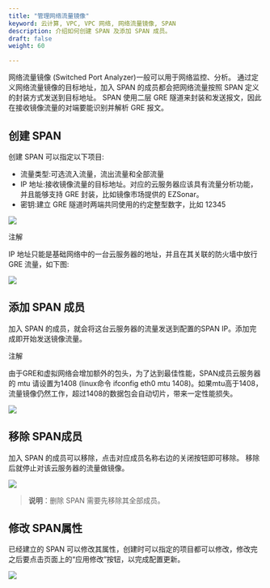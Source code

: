 ```yaml
---
title: "管理网络流量镜像"
keyword: 云计算, VPC, VPC 网络, 网络流量镜像, SPAN 
description: 介绍如何创建 SPAN 及添加 SPAN 成员。
draft: false
weight: 60

---
```


网络流量镜像 (Switched Port Analyzer)一般可以用于网络监控、分析。 通过定义网络流量镜像的目标地址，加入 SPAN 的成员都会把网络流量按照 SPAN 定义的封装方式发送到目标地址。 SPAN 使用二层 GRE 隧道来封装和发送报文，因此在接收镜像流量的对端要能识别并解析 GRE 报文。

## 创建 SPAN

创建 SPAN 可以指定以下项目:

*   流量类型:可选流入流量，流出流量和全部流量
*   IP 地址:接收镜像流量的目标地址。对应的云服务器应该具有流量分析功能，并且能够支持 GRE 封装，比如镜像市场提供的 EZSonar。
*   密钥:建立 GRE 隧道时两端共同使用的约定整型数字，比如 12345

![](../_images/create_span.png)

注解

IP 地址只能是基础网络中的一台云服务器的地址，并且在其关联的防火墙中放行 GRE 流量，如下图:

![](../_images/span_sg.png)

## 添加 SPAN 成员

加入 SPAN 的成员，就会将这台云服务器的流量发送到配置的SPAN IP。添加完成即开始发送镜像流量。

注解

由于GRE和虚拟网络会增加额外的包头，为了达到最佳性能，SPAN成员云服务器的 mtu 请设置为1408 (linux命令 ifconfig eth0 mtu 1408)。如果mtu高于1408， 流量镜像仍然工作，超过1408的数据包会自动切片，带来一定性能损失。

![](../_images/span_add_member.png)

## 移除 SPAN成员

加入 SPAN 的成员可以移除，点击对应成员名称右边的关闭按钮即可移除。 移除后就停止对该云服务器的流量做镜像。

![](../_images/span_del_member.png)

> **说明**：删除 SPAN 需要先移除其全部成员。

## 修改 SPAN属性

已经建立的 SPAN 可以修改其属性，创建时可以指定的项目都可以修改，修改完之后要点击页面上的“应用修改”按钮，以完成配置更新。

![](../_images/span_modify.png)
